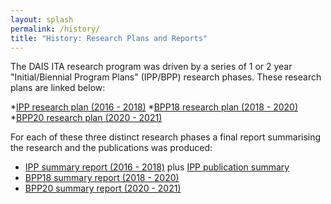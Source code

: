 ```yaml
---
layout: splash
permalink: /history/
title: "History: Research Plans and Reports"
---
```


The DAIS ITA research program was driven by a series of 1 or 2 year "Initial/Biennial
Program Plans" (IPP/BPP) research phases. These research plans are linked below:

*[IPP research plan (2016 - 2018)](/dais/historical_docs/files/IPP-Technical-Volume.)
*[BPP18 research plan (2018 - 2020)](/dais/historical_docs/files/BPP18-Technical-Volume.)
*[BPP20 research plan (2020 - 2021)](/dais/historical_docs/files/BPP20-Technical-Volume.)

For each of these three distinct research phases a final report summarising the research and
the publications was produced:

* [IPP summary report (2016 - 2018)](/dais/historical_docs/files/IPP-Program-Summary.pdf)
  plus [IPP publication summary](/dais/historical_docs/files/IPP-Publication-Summary.pdf)
* [BPP18 summary report (2018 - 2020)](/dais/historical_docs/files/BPP18-Program-Summary.pdf)
* [BPP20 summary report (2020 - 2021)](/dais/historical_docs/files/BPP20-Program-Summary.pdf)
